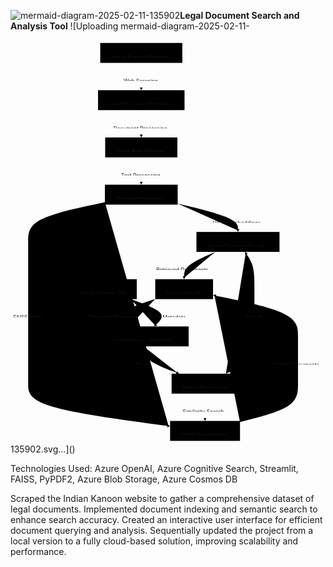 ![mermaid-diagram-2025-02-11-135902](https://github.com/user-attachments/assets/ecae60f5-b356-489a-82dd-040a6e8061bc)<b>Legal Document Search and Analysis Tool</b>
![Uploading mermaid-diagram-2025-02-11-<?xml version="1.0" encoding="UTF-8"?>
<?xml-stylesheet href="https://cdnjs.cloudflare.com/ajax/libs/font-awesome/6.6.0/css/all.min.css" type="text/css"?>
<svg aria-roledescription="flowchart-v2" role="graphics-document document" viewBox="0 0 853.34375 1094" style="max-width: 100%;" class="flowchart" xmlns="http://www.w3.org/2000/svg" width="100%" id="graph-div" height="100%" xmlns:xlink="http://www.w3.org/1999/xlink"><style>#graph-div{font-family:"trebuchet ms",verdana,arial,sans-serif;font-size:16px;fill:#ccc;}#graph-div .error-icon{fill:#a44141;}#graph-div .error-text{fill:#ddd;stroke:#ddd;}#graph-div .edge-thickness-normal{stroke-width:1px;}#graph-div .edge-thickness-thick{stroke-width:3.5px;}#graph-div .edge-pattern-solid{stroke-dasharray:0;}#graph-div .edge-thickness-invisible{stroke-width:0;fill:none;}#graph-div .edge-pattern-dashed{stroke-dasharray:3;}#graph-div .edge-pattern-dotted{stroke-dasharray:2;}#graph-div .marker{fill:lightgrey;stroke:lightgrey;}#graph-div .marker.cross{stroke:lightgrey;}#graph-div svg{font-family:"trebuchet ms",verdana,arial,sans-serif;font-size:16px;}#graph-div p{margin:0;}#graph-div .label{font-family:"trebuchet ms",verdana,arial,sans-serif;color:#ccc;}#graph-div .cluster-label text{fill:#F9FFFE;}#graph-div .cluster-label span{color:#F9FFFE;}#graph-div .cluster-label span p{background-color:transparent;}#graph-div .label text,#graph-div span{fill:#ccc;color:#ccc;}#graph-div .node rect,#graph-div .node circle,#graph-div .node ellipse,#graph-div .node polygon,#graph-div .node path{fill:#1f2020;stroke:#ccc;stroke-width:1px;}#graph-div .rough-node .label text,#graph-div .node .label text,#graph-div .image-shape .label,#graph-div .icon-shape .label{text-anchor:middle;}#graph-div .node .katex path{fill:#000;stroke:#000;stroke-width:1px;}#graph-div .rough-node .label,#graph-div .node .label,#graph-div .image-shape .label,#graph-div .icon-shape .label{text-align:center;}#graph-div .node.clickable{cursor:pointer;}#graph-div .root .anchor path{fill:lightgrey!important;stroke-width:0;stroke:lightgrey;}#graph-div .arrowheadPath{fill:lightgrey;}#graph-div .edgePath .path{stroke:lightgrey;stroke-width:2.0px;}#graph-div .flowchart-link{stroke:lightgrey;fill:none;}#graph-div .edgeLabel{background-color:hsl(0, 0%, 34.4117647059%);text-align:center;}#graph-div .edgeLabel p{background-color:hsl(0, 0%, 34.4117647059%);}#graph-div .edgeLabel rect{opacity:0.5;background-color:hsl(0, 0%, 34.4117647059%);fill:hsl(0, 0%, 34.4117647059%);}#graph-div .labelBkg{background-color:rgba(87.75, 87.75, 87.75, 0.5);}#graph-div .cluster rect{fill:hsl(180, 1.5873015873%, 28.3529411765%);stroke:rgba(255, 255, 255, 0.25);stroke-width:1px;}#graph-div .cluster text{fill:#F9FFFE;}#graph-div .cluster span{color:#F9FFFE;}#graph-div div.mermaidTooltip{position:absolute;text-align:center;max-width:200px;padding:2px;font-family:"trebuchet ms",verdana,arial,sans-serif;font-size:12px;background:hsl(20, 1.5873015873%, 12.3529411765%);border:1px solid rgba(255, 255, 255, 0.25);border-radius:2px;pointer-events:none;z-index:100;}#graph-div .flowchartTitleText{text-anchor:middle;font-size:18px;fill:#ccc;}#graph-div rect.text{fill:none;stroke-width:0;}#graph-div .icon-shape,#graph-div .image-shape{background-color:hsl(0, 0%, 34.4117647059%);text-align:center;}#graph-div .icon-shape p,#graph-div .image-shape p{background-color:hsl(0, 0%, 34.4117647059%);padding:2px;}#graph-div .icon-shape rect,#graph-div .image-shape rect{opacity:0.5;background-color:hsl(0, 0%, 34.4117647059%);fill:hsl(0, 0%, 34.4117647059%);}#graph-div :root{--mermaid-font-family:"trebuchet ms",verdana,arial,sans-serif;}</style><g><marker orient="auto" markerHeight="8" markerWidth="8" markerUnits="userSpaceOnUse" refY="5" refX="5" viewBox="0 0 10 10" class="marker flowchart-v2" id="graph-div_flowchart-v2-pointEnd"><path style="stroke-width: 1; stroke-dasharray: 1, 0;" class="arrowMarkerPath" d="M 0 0 L 10 5 L 0 10 z"></path></marker><marker orient="auto" markerHeight="8" markerWidth="8" markerUnits="userSpaceOnUse" refY="5" refX="4.5" viewBox="0 0 10 10" class="marker flowchart-v2" id="graph-div_flowchart-v2-pointStart"><path style="stroke-width: 1; stroke-dasharray: 1, 0;" class="arrowMarkerPath" d="M 0 5 L 10 10 L 10 0 z"></path></marker><marker orient="auto" markerHeight="11" markerWidth="11" markerUnits="userSpaceOnUse" refY="5" refX="11" viewBox="0 0 10 10" class="marker flowchart-v2" id="graph-div_flowchart-v2-circleEnd"><circle style="stroke-width: 1; stroke-dasharray: 1, 0;" class="arrowMarkerPath" r="5" cy="5" cx="5"></circle></marker><marker orient="auto" markerHeight="11" markerWidth="11" markerUnits="userSpaceOnUse" refY="5" refX="-1" viewBox="0 0 10 10" class="marker flowchart-v2" id="graph-div_flowchart-v2-circleStart"><circle style="stroke-width: 1; stroke-dasharray: 1, 0;" class="arrowMarkerPath" r="5" cy="5" cx="5"></circle></marker><marker orient="auto" markerHeight="11" markerWidth="11" markerUnits="userSpaceOnUse" refY="5.2" refX="12" viewBox="0 0 11 11" class="marker cross flowchart-v2" id="graph-div_flowchart-v2-crossEnd"><path style="stroke-width: 2; stroke-dasharray: 1, 0;" class="arrowMarkerPath" d="M 1,1 l 9,9 M 10,1 l -9,9"></path></marker><marker orient="auto" markerHeight="11" markerWidth="11" markerUnits="userSpaceOnUse" refY="5.2" refX="-1" viewBox="0 0 11 11" class="marker cross flowchart-v2" id="graph-div_flowchart-v2-crossStart"><path style="stroke-width: 2; stroke-dasharray: 1, 0;" class="arrowMarkerPath" d="M 1,1 l 9,9 M 10,1 l -9,9"></path></marker><g class="root"><g class="clusters"></g><g class="edgePaths"><path marker-end="url(#graph-div_flowchart-v2-pointEnd)" style="" class="edge-thickness-normal edge-pattern-solid edge-thickness-normal edge-pattern-solid flowchart-link" id="L_A_B_0" d="M354.297,62L354.297,68.167C354.297,74.333,354.297,86.667,354.297,98.333C354.297,110,354.297,121,354.297,126.5L354.297,132"></path><path marker-end="url(#graph-div_flowchart-v2-pointEnd)" style="" class="edge-thickness-normal edge-pattern-solid edge-thickness-normal edge-pattern-solid flowchart-link" id="L_B_C_1" d="M354.297,190L354.297,196.167C354.297,202.333,354.297,214.667,354.297,226.333C354.297,238,354.297,249,354.297,254.5L354.297,260"></path><path marker-end="url(#graph-div_flowchart-v2-pointEnd)" style="" class="edge-thickness-normal edge-pattern-solid edge-thickness-normal edge-pattern-solid flowchart-link" id="L_C_D_2" d="M354.297,318L354.297,324.167C354.297,330.333,354.297,342.667,354.297,354.333C354.297,366,354.297,377,354.297,382.5L354.297,388"></path><path marker-end="url(#graph-div_flowchart-v2-pointEnd)" style="" class="edge-thickness-normal edge-pattern-solid edge-thickness-normal edge-pattern-solid flowchart-link" id="L_D_E_3" d="M452.883,443.088L480.108,449.74C507.333,456.392,561.784,469.696,589.009,481.848C616.234,494,616.234,505,616.234,510.5L616.234,516"></path><path marker-end="url(#graph-div_flowchart-v2-pointEnd)" style="" class="edge-thickness-normal edge-pattern-solid edge-thickness-normal edge-pattern-solid flowchart-link" id="L_D_F_4" d="M255.711,439.588L221.064,446.823C186.417,454.058,117.122,468.529,82.475,486.431C47.828,504.333,47.828,525.667,47.828,547C47.828,568.333,47.828,589.667,47.828,611C47.828,632.333,47.828,653.667,47.828,675C47.828,696.333,47.828,717.667,47.828,739C47.828,760.333,47.828,781.667,47.828,803C47.828,824.333,47.828,845.667,47.828,867C47.828,888.333,47.828,909.667,47.828,931C47.828,952.333,47.828,973.667,111.257,992.804C174.686,1011.942,301.544,1028.884,364.973,1037.355L428.402,1045.826"></path><path marker-end="url(#graph-div_flowchart-v2-pointEnd)" style="" class="edge-thickness-normal edge-pattern-solid edge-thickness-normal edge-pattern-solid flowchart-link" id="L_G_H_5" d="M360.699,830L360.699,836.167C360.699,842.333,360.699,854.667,376.105,866.761C391.511,878.855,422.324,890.709,437.73,896.636L453.136,902.564"></path><path marker-end="url(#graph-div_flowchart-v2-pointEnd)" style="" class="edge-thickness-normal edge-pattern-solid edge-thickness-normal edge-pattern-solid flowchart-link" id="L_H_E_6" d="M583.459,904L596.344,897.833C609.228,891.667,634.997,879.333,647.881,862.5C660.766,845.667,660.766,824.333,660.766,803C660.766,781.667,660.766,760.333,660.766,739C660.766,717.667,660.766,696.333,660.766,675C660.766,653.667,660.766,632.333,656.856,616.047C652.946,599.761,645.126,588.522,641.216,582.903L637.306,577.283"></path><path marker-end="url(#graph-div_flowchart-v2-pointEnd)" style="" class="edge-thickness-normal edge-pattern-solid edge-thickness-normal edge-pattern-solid flowchart-link" id="L_H_F_7" d="M527.047,958L527.047,964.167C527.047,970.333,527.047,982.667,527.047,994.333C527.047,1006,527.047,1017,527.047,1022.5L527.047,1028"></path><path marker-end="url(#graph-div_flowchart-v2-pointEnd)" style="" class="edge-thickness-normal edge-pattern-solid edge-thickness-normal edge-pattern-solid flowchart-link" id="L_E_I_8" d="M554.71,574L540.658,580.167C526.606,586.333,498.502,598.667,484.45,610.333C470.398,622,470.398,633,470.398,638.5L470.398,644"></path><path marker-end="url(#graph-div_flowchart-v2-pointEnd)" style="" class="edge-thickness-normal edge-pattern-solid edge-thickness-normal edge-pattern-solid flowchart-link" id="L_F_I_9" d="M621.727,1034.939L647.921,1028.283C674.115,1021.626,726.503,1008.313,752.697,990.99C778.891,973.667,778.891,952.333,778.891,931C778.891,909.667,778.891,888.333,778.891,867C778.891,845.667,778.891,824.333,778.891,803C778.891,781.667,778.891,760.333,741.178,741.843C703.464,723.352,628.038,707.704,590.325,699.88L552.612,692.056"></path><path marker-end="url(#graph-div_flowchart-v2-pointEnd)" style="" class="edge-thickness-normal edge-pattern-solid edge-thickness-normal edge-pattern-solid flowchart-link" id="L_I_G_10" d="M392.102,701.392L373.507,707.66C354.911,713.928,317.721,726.464,306.33,738.483C294.938,750.501,309.345,762.003,316.549,767.754L323.752,773.504"></path><path marker-end="url(#graph-div_flowchart-v2-pointEnd)" style="" class="edge-thickness-normal edge-pattern-solid edge-thickness-normal edge-pattern-solid flowchart-link" id="L_J_G_11" d="M325.698,702L342.759,708.167C359.82,714.333,393.941,726.667,404.994,738.541C416.048,750.415,404.033,761.83,398.025,767.537L392.018,773.245"></path></g><g class="edgeLabels"><g transform="translate(354.296875, 99)" class="edgeLabel"><g transform="translate(-47.9296875, -12)" class="label"><foreignObject height="24" width="95.859375"><div style="display: table-cell; white-space: nowrap; line-height: 1.5; max-width: 200px; text-align: center;" class="labelBkg" xmlns="http://www.w3.org/1999/xhtml"><span class="edgeLabel"><p>Web Scraping</p></span></div></foreignObject></g></g><g transform="translate(354.296875, 227)" class="edgeLabel"><g transform="translate(-75.4453125, -12)" class="label"><foreignObject height="24" width="150.890625"><div style="display: table-cell; white-space: nowrap; line-height: 1.5; max-width: 200px; text-align: center;" class="labelBkg" xmlns="http://www.w3.org/1999/xhtml"><span class="edgeLabel"><p>Document Processing</p></span></div></foreignObject></g></g><g transform="translate(354.296875, 355)" class="edgeLabel"><g transform="translate(-54.5625, -12)" class="label"><foreignObject height="24" width="109.125"><div style="display: table-cell; white-space: nowrap; line-height: 1.5; max-width: 200px; text-align: center;" class="labelBkg" xmlns="http://www.w3.org/1999/xhtml"><span class="edgeLabel"><p>Text Processing</p></span></div></foreignObject></g></g><g transform="translate(616.234375, 483)" class="edgeLabel"><g transform="translate(-68.0625, -12)" class="label"><foreignObject height="24" width="136.125"><div style="display: table-cell; white-space: nowrap; line-height: 1.5; max-width: 200px; text-align: center;" class="labelBkg" xmlns="http://www.w3.org/1999/xhtml"><span class="edgeLabel"><p>Vector Embeddings</p></span></div></foreignObject></g></g><g transform="translate(47.828125, 739)" class="edgeLabel"><g transform="translate(-39.828125, -12)" class="label"><foreignObject height="24" width="79.65625"><div style="display: table-cell; white-space: nowrap; line-height: 1.5; max-width: 200px; text-align: center;" class="labelBkg" xmlns="http://www.w3.org/1999/xhtml"><span class="edgeLabel"><p>FAISS Index</p></span></div></foreignObject></g></g><g transform="translate(360.69921875, 867)" class="edgeLabel"><g transform="translate(-21.1953125, -12)" class="label"><foreignObject height="24" width="42.390625"><div style="display: table-cell; white-space: nowrap; line-height: 1.5; max-width: 200px; text-align: center;" class="labelBkg" xmlns="http://www.w3.org/1999/xhtml"><span class="edgeLabel"><p>Query</p></span></div></foreignObject></g></g><g transform="translate(660.765625, 739)" class="edgeLabel"><g transform="translate(-23.859375, -12)" class="label"><foreignObject height="24" width="47.71875"><div style="display: table-cell; white-space: nowrap; line-height: 1.5; max-width: 200px; text-align: center;" class="labelBkg" xmlns="http://www.w3.org/1999/xhtml"><span class="edgeLabel"><p>Search</p></span></div></foreignObject></g></g><g transform="translate(527.046875, 995)" class="edgeLabel"><g transform="translate(-60.390625, -12)" class="label"><foreignObject height="24" width="120.78125"><div style="display: table-cell; white-space: nowrap; line-height: 1.5; max-width: 200px; text-align: center;" class="labelBkg" xmlns="http://www.w3.org/1999/xhtml"><span class="edgeLabel"><p>Similarity Search</p></span></div></foreignObject></g></g><g transform="translate(470.3984375, 611)" class="edgeLabel"><g transform="translate(-76.0859375, -12)" class="label"><foreignObject height="24" width="152.171875"><div style="display: table-cell; white-space: nowrap; line-height: 1.5; max-width: 200px; text-align: center;" class="labelBkg" xmlns="http://www.w3.org/1999/xhtml"><span class="edgeLabel"><p>Retrieved Documents</p></span></div></foreignObject></g></g><g transform="translate(778.890625, 867)" class="edgeLabel"><g transform="translate(-66.453125, -12)" class="label"><foreignObject height="24" width="132.90625"><div style="display: table-cell; white-space: nowrap; line-height: 1.5; max-width: 200px; text-align: center;" class="labelBkg" xmlns="http://www.w3.org/1999/xhtml"><span class="edgeLabel"><p>Similar Documents</p></span></div></foreignObject></g></g><g transform="translate(280.53125, 739)" class="edgeLabel"><g transform="translate(-72.8828125, -12)" class="label"><foreignObject height="24" width="145.765625"><div style="display: table-cell; white-space: nowrap; line-height: 1.5; max-width: 200px; text-align: center;" class="labelBkg" xmlns="http://www.w3.org/1999/xhtml"><span class="edgeLabel"><p>Generated Response</p></span></div></foreignObject></g></g><g transform="translate(428.0625, 739)" class="edgeLabel"><g transform="translate(-54.6484375, -12)" class="label"><foreignObject height="24" width="109.296875"><div style="display: table-cell; white-space: nowrap; line-height: 1.5; max-width: 200px; text-align: center;" class="labelBkg" xmlns="http://www.w3.org/1999/xhtml"><span class="edgeLabel"><p>Store Metadata</p></span></div></foreignObject></g></g></g><g class="nodes"><g transform="translate(354.296875, 35)" id="flowchart-A-104" class="node default"><rect height="54" width="222.390625" y="-27" x="-111.1953125" style="" class="basic label-container"></rect><g transform="translate(-81.1953125, -12)" style="" class="label"><rect></rect><foreignObject height="24" width="162.390625"><div style="display: table-cell; white-space: nowrap; line-height: 1.5; max-width: 200px; text-align: center;" xmlns="http://www.w3.org/1999/xhtml"><span class="nodeLabel"><p>Indian Kanoon Website</p></span></div></foreignObject></g></g><g transform="translate(354.296875, 163)" id="flowchart-B-105" class="node default"><rect height="54" width="234.296875" y="-27" x="-117.1484375" style="" class="basic label-container"></rect><g transform="translate(-87.1484375, -12)" style="" class="label"><rect></rect><foreignObject height="24" width="174.296875"><div style="display: table-cell; white-space: nowrap; line-height: 1.5; max-width: 200px; text-align: center;" xmlns="http://www.w3.org/1999/xhtml"><span class="nodeLabel"><p>Legal Document Dataset</p></span></div></foreignObject></g></g><g transform="translate(354.296875, 291)" id="flowchart-C-107" class="node default"><rect height="54" width="195.640625" y="-27" x="-97.8203125" style="" class="basic label-container"></rect><g transform="translate(-67.8203125, -12)" style="" class="label"><rect></rect><foreignObject height="24" width="135.640625"><div style="display: table-cell; white-space: nowrap; line-height: 1.5; max-width: 200px; text-align: center;" xmlns="http://www.w3.org/1999/xhtml"><span class="nodeLabel"><p>Azure Blob Storage</p></span></div></foreignObject></g></g><g transform="translate(354.296875, 419)" id="flowchart-D-109" class="node default"><rect height="54" width="197.171875" y="-27" x="-98.5859375" style="" class="basic label-container"></rect><g transform="translate(-68.5859375, -12)" style="" class="label"><rect></rect><foreignObject height="24" width="137.171875"><div style="display: table-cell; white-space: nowrap; line-height: 1.5; max-width: 200px; text-align: center;" xmlns="http://www.w3.org/1999/xhtml"><span class="nodeLabel"><p>Document Indexing</p></span></div></foreignObject></g></g><g transform="translate(616.234375, 547)" id="flowchart-E-111" class="node default"><rect height="54" width="225.03125" y="-27" x="-112.515625" style="" class="basic label-container"></rect><g transform="translate(-82.515625, -12)" style="" class="label"><rect></rect><foreignObject height="24" width="165.03125"><div style="display: table-cell; white-space: nowrap; line-height: 1.5; max-width: 200px; text-align: center;" xmlns="http://www.w3.org/1999/xhtml"><span class="nodeLabel"><p>Azure Cognitive Search</p></span></div></foreignObject></g></g><g transform="translate(527.046875, 1059)" id="flowchart-F-113" class="node default"><rect height="54" width="189.359375" y="-27" x="-94.6796875" style="" class="basic label-container"></rect><g transform="translate(-64.6796875, -12)" style="" class="label"><rect></rect><foreignObject height="24" width="129.359375"><div style="display: table-cell; white-space: nowrap; line-height: 1.5; max-width: 200px; text-align: center;" xmlns="http://www.w3.org/1999/xhtml"><span class="nodeLabel"><p>FAISS Vector Store</p></span></div></foreignObject></g></g><g transform="translate(360.69921875, 803)" id="flowchart-G-114" class="node default"><rect height="54" width="243.890625" y="-27" x="-121.9453125" style="" class="basic label-container"></rect><g transform="translate(-91.9453125, -12)" style="" class="label"><rect></rect><foreignObject height="24" width="183.890625"><div style="display: table-cell; white-space: nowrap; line-height: 1.5; max-width: 200px; text-align: center;" xmlns="http://www.w3.org/1999/xhtml"><span class="nodeLabel"><p>User Interface - Streamlit</p></span></div></foreignObject></g></g><g transform="translate(527.046875, 931)" id="flowchart-H-115" class="node default"><rect height="54" width="181.125" y="-27" x="-90.5625" style="" class="basic label-container"></rect><g transform="translate(-60.5625, -12)" style="" class="label"><rect></rect><foreignObject height="24" width="121.125"><div style="display: table-cell; white-space: nowrap; line-height: 1.5; max-width: 200px; text-align: center;" xmlns="http://www.w3.org/1999/xhtml"><span class="nodeLabel"><p>Query Processing</p></span></div></foreignObject></g></g><g transform="translate(470.3984375, 675)" id="flowchart-I-121" class="node default"><rect height="54" width="156.59375" y="-27" x="-78.296875" style="" class="basic label-container"></rect><g transform="translate(-48.296875, -12)" style="" class="label"><rect></rect><foreignObject height="24" width="96.59375"><div style="display: table-cell; white-space: nowrap; line-height: 1.5; max-width: 200px; text-align: center;" xmlns="http://www.w3.org/1999/xhtml"><span class="nodeLabel"><p>Azure OpenAI</p></span></div></foreignObject></g></g><g transform="translate(251, 675)" id="flowchart-J-126" class="node default"><rect height="54" width="182.203125" y="-27" x="-91.1015625" style="" class="basic label-container"></rect><g transform="translate(-61.1015625, -12)" style="" class="label"><rect></rect><foreignObject height="24" width="122.203125"><div style="display: table-cell; white-space: nowrap; line-height: 1.5; max-width: 200px; text-align: center;" xmlns="http://www.w3.org/1999/xhtml"><span class="nodeLabel"><p>Azure Cosmos DB</p></span></div></foreignObject></g></g></g></g></g></svg>135902.svg…]()


Technologies Used: Azure OpenAI, Azure Cognitive Search, Streamlit, FAISS, PyPDF2, Azure Blob Storage, Azure Cosmos DB

Scraped the Indian Kanoon website to gather a comprehensive dataset of legal documents.
Implemented document indexing and semantic search to enhance search accuracy.
Created an interactive user interface for efficient document querying and analysis.
Sequentially updated the project from a local version to a fully cloud-based solution, improving scalability and performance.

